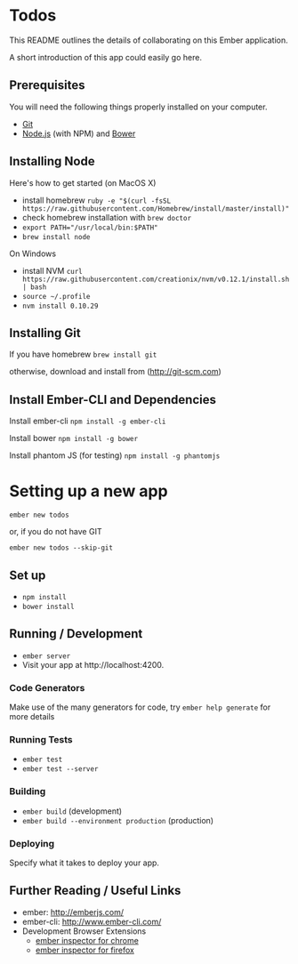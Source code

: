 # Todos

This README outlines the details of collaborating on this Ember application.

A short introduction of this app could easily go here.

## Prerequisites

You will need the following things properly installed on your computer.

* [Git](http://git-scm.com/)
* [Node.js](http://nodejs.org/) (with NPM) and [Bower](http://bower.io/)

## Installing Node

Here's how to get started (on MacOS X)

* install homebrew
`ruby -e "$(curl -fsSL https://raw.githubusercontent.com/Homebrew/install/master/install)"`
* check homebrew installation with `brew doctor`
* `export PATH="/usr/local/bin:$PATH"`
* `brew install node`

On Windows

* install NVM `curl https://raw.githubusercontent.com/creationix/nvm/v0.12.1/install.sh | bash`
* `source ~/.profile`
* `nvm install 0.10.29`

## Installing Git

If you have homebrew 
`brew install git`

otherwise, download and install from (http://git-scm.com)

## Install Ember-CLI and Dependencies

Install ember-cli 
`npm install -g ember-cli`

Install bower
`npm install -g bower`

Install phantom JS (for testing)
`npm install -g phantomjs`

# Setting up a new app

`ember new todos`

or, if you do not have GIT

`ember new todos --skip-git`

## Set up

* `npm install`
* `bower install`

## Running / Development

* `ember server`
* Visit your app at http://localhost:4200.

### Code Generators

Make use of the many generators for code, try `ember help generate` for more details

### Running Tests

* `ember test`
* `ember test --server`

### Building

* `ember build` (development)
* `ember build --environment production` (production)

### Deploying

Specify what it takes to deploy your app.

## Further Reading / Useful Links

* ember: http://emberjs.com/
* ember-cli: http://www.ember-cli.com/
* Development Browser Extensions
  * [ember inspector for chrome](https://chrome.google.com/webstore/detail/ember-inspector/bmdblncegkenkacieihfhpjfppoconhi)
  * [ember inspector for firefox](https://addons.mozilla.org/en-US/firefox/addon/ember-inspector/)

